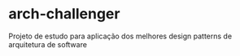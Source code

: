 # arch-challenger
Projeto de estudo para aplicação dos melhores design patterns de arquitetura de software
